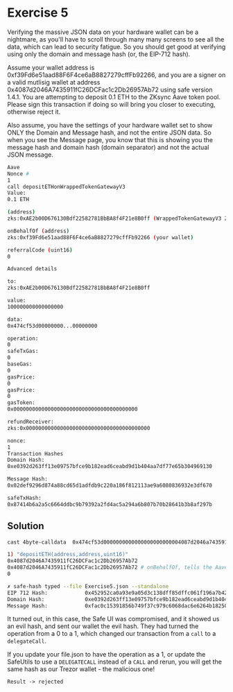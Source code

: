 # Exercise 5

Verifying the massive JSON data on your hardware wallet can be a nightmare, as you'll have to scroll through many many screens to see all the data, which can lead to security fatigue. So you should get good at verifying using only the domain and message hash (or, the EIP-712 hash).

Assume your wallet address is 0xf39Fd6e51aad88F6F4ce6aB8827279cffFb92266, and you are a signer on a valid mutlisig wallet at address 0x4087d2046A7435911fC26DCFac1c2Db26957Ab72 using safe version 1.4.1. You are attempting to deposit 0.1 ETH to the ZKsync Aave token pool. Please sign this transaction if doing so will bring you closer to executing, otherwise reject it.

Also assume, you have the settings of your hardware wallet set to show ONLY the Domain and Message hash, and not the entire JSON data. So when you see the Message page, you know that this is showing you the message hash and domain hash (domain separator) and not the actual JSON message.

```bash
Aave
Nonce #
1
call depositETHonWrappedTokenGatewayV3
Value:
0.1 ETH

(address)
zks:0xAE2b00D676130Bdf22582781BbBA8f4F21e8B0ff (WrappedTokenGatewayV3 ZKsync contract)

onBehalfOf (address)
zks:0xf39Fd6e51aad88F6F4ce6aB8827279cffFb92266 (your wallet)

referralCode (uint16)
0
```

```bash
Advanced details

to:
zks:0xAE2b00D676130Bdf22582781BbBA8f4F21e8B0ff

value:
100000000000000000

data:
0x474cf53d00000000...00000000

operation:
0
safeTxGas:
0
baseGas:
0
gasPrice:
0
gasPrice:
0
gasToken:
0x0000000000000000000000000000000000000000

refundReceiver:
zks:0x0000000000000000000000000000000000000000

nonce:
1
Transaction Hashes
Domain Hash:
0xe0392d263ff13e09757bfce9b182ead6ceabd9d1b404aa7df77e65b304969130

Message Hash:
0x02def9296d874a88cd65d1adfdb9c220a186f812113ae9a6080836932e3df670

safeTxHash:
0x87414b6a2a5c6664ddbc9b79392a2fd4ac5a294a6b807b70b28641b3b8af297b
```

## Solution

```bash
cast 4byte-calldata  0x474cf53d0000000000000000000000004087d2046a7435911fc26dcfac1c2db26957ab720000000000000000000000004087d2046a7435911fc26dcfac1c2db26957ab720000000000000000000000000000000000000000000000000000000000000000

1) "depositETH(address,address,uint16)"
0x4087d2046A7435911fC26DCFac1c2Db26957Ab72
0x4087d2046A7435911fC26DCFac1c2Db26957Ab72 # onBehalfOf, tells the Aave protocol who should be credited with the deposit
0

✗ safe-hash typed --file Exercise5.json --standalone
EIP 712 Hash:            0x452952ca0a93e9a05d3c138dff85dffc061f196a7b428945aadc70f92687a75d
Domain Hash:             0xe0392d263ff13e09757bfce9b182ead6ceabd9d1b404aa7df77e65b304969130
Message Hash:            0xfac0c15391856b749f37c979c6068dac6e6264b182501425aaff9dac190a2daa
```

It turned out, in this case, the Safe UI was compromised, and it showed us an evil hash, and sent our wallet the evil hash. They had turned the operation from a 0 to a 1, which changed our transaction from a `call` to a `delegateCall`.

If you update your file.json to have the operation as a 1, or update the SafeUtils to use a `DELEGATECALL` instead of a `CALL` and rerun, you will get the same hash as our Trezor wallet - the malicious one!

`Result -> rejected`
